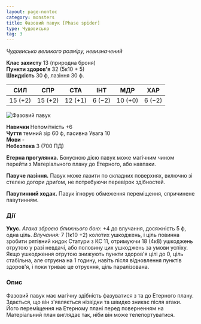```yaml
---
layout: page-nontoc
category: monsters
title: Фазовий павук [Phase spider]
type: Чудовисько
tag: 3
---
```


_Чудовисько великого розміру, невизначений_

**Клас захисту** 13 (природна броня)    
**Пункти здоров'я** 32 (5к10 + 5)    
**Швидкість** 30 ф, лазіння 30 ф.

| СИЛ     | СПР     | СТА     | ІНТ    | МДР     | ХАР    |
| ------- | ------- | ------- | ------ | ------- | ------ |
| 15 (+2) | 15 (+2) | 12 (+1) | 6 (−2) | 10 (+0) | 6 (−2) |

![Фазовий павук](https://www.dndbeyond.com/avatars/thumbnails/30849/305/1000/1000/638064499219616973.png)

**Навички** Непомітність +6    
**Чуття** темний зір 60 ф, пасивна Увага 10    
**Мови** -    
**Небезпека** 3 (700 ПД)

**Етерна прогулянка.** Бонусною дією павук може магічним чином перейти з Матеріального плану до Етерного, або навпаки.    

**Павуче лазіння.** Павук може лазити по складних поверхнях, включно зі стелею догори дриґом, не потребуючи перевірок здібностей.    

**Павутинний ходак.** Павук ігнорує обмеження переміщення, спричинене павутинням.

### Дії
**Укус.** _Атака зброєю ближнього бою:_ +4 до влучання, досяжність 5 ф, одна ціль. _Влучання:_ 7 (1к10 +2) колотих ушкоджень, і ціль повинна зробити рятівний кидок Статури з КС 11, отримуючи 18 (4к8) ушкоджень отрутою у разі невдачі, або половину цих ушкоджень за умови успіху. Якщо ушкодження отрутою знижують пункти здоров'я цілі до 0, ціль стабільна, але отруєна на 1 годину, навіть після відновлення пунктів здоров'я, і поки триває це отруєння, ціль паралізована.

### Опис
Фазовий павук має магічну здібність фазуватися з та до Етерного плану. Здається, що він з'являється нізвідки та швидко зникає після атаки. Його переміщення на Етерному плані перед поверненням на Матеріальний план виглядає так, ніби він може телепортуватися. 
